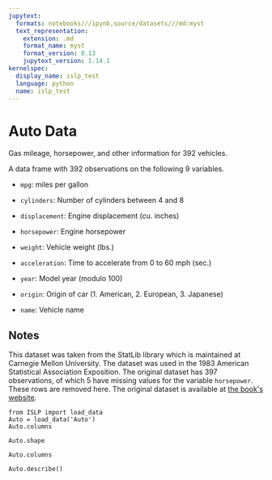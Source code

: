 ```yaml
---
jupytext:
  formats: notebooks///ipynb,source/datasets///md:myst
  text_representation:
    extension: .md
    format_name: myst
    format_version: 0.13
    jupytext_version: 1.14.1
kernelspec:
  display_name: islp_test
  language: python
  name: islp_test
---
```


# Auto Data

Gas mileage, horsepower, and other information for 392 vehicles.

A data frame with 392 observations on the following 9 variables.

- `mpg`: miles per gallon

- `cylinders`: Number of cylinders between 4 and 8

- `displacement`: Engine displacement (cu. inches)

- `horsepower`: Engine horsepower

- `weight`: Vehicle weight (lbs.)

- `acceleration`: Time to accelerate from 0 to 60 mph (sec.)

- `year`: Model year (modulo 100)

- `origin`: Origin of car (1. American, 2. European, 3. Japanese)

- `name`: Vehicle name


## Notes

This dataset was taken from the StatLib library which is maintained at
Carnegie Mellon University. The dataset was used in the 1983
American Statistical Association Exposition. The original dataset
has 397 observations, of which 5 have missing values for the
variable `horsepower`. These rows are removed here. The original
dataset is available at [the book's website](https://www.statlearning.com).

```{code-cell}
from ISLP import load_data
Auto = load_data('Auto')
Auto.columns
```

```{code-cell}
Auto.shape
```

```{code-cell}
Auto.columns
```

```{code-cell}
Auto.describe()
```
